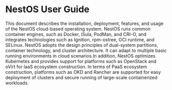# NestOS User Guide

This document describes the installation, deployment, features, and usage of the NestOS cloud-based operating system. NestOS runs common container engines, such as Docker, iSula, PodMan, and CRI-O, and integrates technologies such as Ignition, rpm-ostree, OCI runtime, and SELinux. NestOS adopts the design principles of dual-system partitions, container technology, and cluster architecture. It can adapt to multiple basic running environments in cloud scenarios.In addition, NestOS optimizes Kubernetes and provides support for platforms such as OpenStack and oVirt for IaaS ecosystem construction. In terms of PaaS ecosystem construction, platforms such as OKD and Rancher are supported for easy deployment of clusters and secure running of large-scale containerized workloads.
